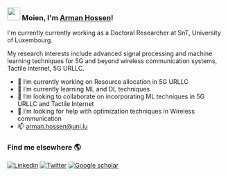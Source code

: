 ### <img src="https://media.giphy.com/media/hvRJCLFzcasrR4ia7z/giphy.gif" width="30px"> Moien, I'm [Arman Hossen](https://wwwfr.uni.lu/snt/people/arman_hossen)!

I'm currently currently working as a Doctoral Researcher at SnT, University of Luxembourg.

My research interests include advanced signal processing and machine learning techniques for 5G and beyond wireless communication systems, Tactile internet, 5G URLLC.

- 🔭 I’m currently working on Resource allocation in 5G URLLC </br>
- 🌱 I’m currently learning ML and DL techniques </br>
- 👯 I’m looking to collaborate on incorporating ML techniques in 5G URLLC and Tactile Internet </br>
- 🤔 I’m looking for help with optimization techniques in Wireless communication </br>
- 📫 arman.hossen@uni.lu </br>

### Find me elsewhere 🌎

[![Linkedin](https://img.shields.io/badge/-ArmanHossen-blue?style=flat-square&logo=Linkedin&logoColor=white&link=https://www.linkedin.com/in/armanruet/)](https://www.linkedin.com/in/armanruet/) 
[![Twitter](https://img.shields.io/badge/-Twitter-1ca0f1?style=flat-square&labelColor=1ca0f1&logo=twitter&logoColor=white&link=https://twitter.com/arman_5227)](https://twitter.com/arman_5227)
[![Google scholar](https://img.shields.io/badge/-GoogleScholar-blue?style=flat-square&logo=Google&logoColor=white&link=https://scholar.google.com/citations?user=LN-2sIoAAAAJ&hl=en)](https://scholar.google.com/citations?user=LN-2sIoAAAAJ&hl=en)
